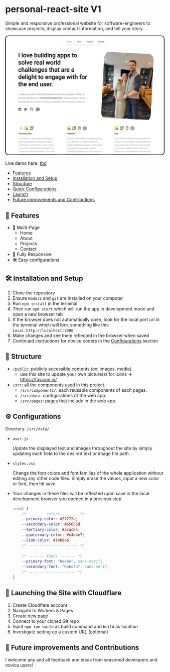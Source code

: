 # personal-react-site V1

Simple and responsive professional website for software-engineers to showcase projects, display contact information, and tell your story.

<center>
    <img src="public\homepage-screenshot.png" alt="personal-react-site image" style="border: 2px solid black; border-radius: 10px;"/>
</center>

Live demo here: <a href="" target="_blank">tbd</a>
<br/>

-   [Features](#-features)
-   [Installation and Setup](#-installation-and-setup-instructions)
-   [Structure](#-folder-structure)
-   [Quick Configurations](#-configurations)
-   [Launch](#-building-the-react-app)
-   [Future improvements and Contributions](#-contribution)

## 📙 Features

-   📖 Multi-Page
    -   Home
    -   About
    -   Projects
    -   Contact
-   📱 Fully Responsive
-   🛠 Easy configurations


## 🛠 Installation and Setup

1. Clone the repository
2. Ensure `NodeJS` and `git` are installed on your computer
2. Run `npm install` in the terminal
3. Then run `npm start` which will run the app in development mode and open a new browser tab
4. If the browser does not automatically open, look for the local port url in the terminal which will look something like this `Local:http://localhost:3000`
5. Make changes and see them reflected in the browser when saved
6. Continued instructions for novice coders in the [Configurations](#-configurations) section

## 📁 Structure

-   `/public`: publicly accessible contents (ex: images, media).
    - use this site to update your own picture(s) for icons -> https://favicon.io/
-   `/src`: all the components used in this project.
    -   `/src/components/`: each reusable components of each pages.
    -   `/src/data`: configurations of the web app.
    -   `/src/pages`: pages that include in the web app.

## ⚙️ Configurations

Directory: `/src/data/`

-   `user.js`

    Update the displayed text and images throughout the site by simply updating each field to the desired text or image file path.

-   `styles.css`

    Change the font colors and font families of the whole application without editing any other code files. Simply erase the values, input a new color or font, then hit save.

-   Your changes in these files will be reflected upon save in the local development browser you opened in a previous step.

    ```css
    :root {
    	/* ------- colors ------- */
    	--primary-color: #27272a;
    	--secondary-color: #65656d;
    	--tertiary-color: #acacb4;
    	--quaternary-color: #e4e4e7;
    	--link-color: #14b8a6;
    	/* ---------------------- */

    	/* ------- fonts ------- */
    	--primary-font: "Heebo", sans-serif;
    	--secondary-font: "Roboto", sans-serif;
    	/* --------------------- */
    }
    ```

## 🚀 Launching the Site with Cloudflare

1. Create Cloudflare account
2. Navigate to Workers & Pages
3. Create new page
4. Connect to your cloned Git repo
5. Input `npm run build` as build command and `build` as location
6. Investigate setting up a custom URL (optional)

## 🌱 Future improvements and Contributions

I welcome any and all feedback and ideas from seasoned developers and novice users!
